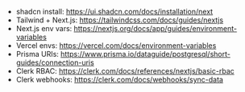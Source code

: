 - shadcn install: https://ui.shadcn.com/docs/installation/next
- Tailwind + Next.js: https://tailwindcss.com/docs/guides/nextjs
- Next.js env vars: https://nextjs.org/docs/app/guides/environment-variables
- Vercel envs: https://vercel.com/docs/environment-variables
- Prisma URIs: https://www.prisma.io/dataguide/postgresql/short-guides/connection-uris
- Clerk RBAC: https://clerk.com/docs/references/nextjs/basic-rbac
- Clerk webhooks: https://clerk.com/docs/webhooks/sync-data

